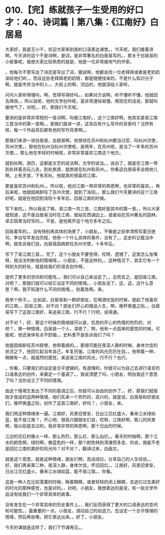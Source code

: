 # 010.【完】练就孩子一生受用的好口才：40、诗词篇丨第八集：《江南好》白居易

大家好，我是王小千，欢迎大家来到我的口语表达课堂。，今天呢，我们接着讲啊，今天讲的这个不是诗啊，是词，是非常著名的白居易写的。，那关于白居易的小故事呢，我想大家比较熟悉的就是，他是一位非常接地气的作家。

，他每次不管写出了诗还是写出了词，据说啊，他都会找一位老拜拜或者是老奶奶读给他们听。，而且这些老拜拜老奶奶呀，都是随便找来的，不是什么知识分子啊，就是市井当中的人，，大街上的啊，河边的，他就读给人家听。

问问人家听得懂吗，啊，觉得写得好吗。，如果对方说啊，听不懂听不懂，他就回去再改。，所以说呢，他的文学创作呢，是非常通俗易懂，用现在的话说，那就叫接地气了，对吧。，好，那我们今天呢。

要讲的是非常非常短的一首词啊，叫做江南好。，这个江南好啊，他其实是易江南三首当中的第一首啊。，那我们就讲一讲，这背后有什么写作的背景吗？当然有啦，每一个作品背后都有他的写作背景啊。。

那我们来讲一讲白居易，白居易啊，他曾经在苏州和杭州都当过官，叫杭州次使，苏州次使。，那他在杭州当杭州次使呢，是两年，在苏州呢，是当了一年多的苏州次使。，那么他在年轻的时候呢，非常非常喜欢江南这个地方。

就到处啊，游历，这都是文艺的说法啊，文学的说法。，说白了，就是在江南一带到处转着去玩儿去，到处旅游，就旅居在杭州和苏州。，你看这白居易多会挑地儿啊，上有天堂，下有苏杭，他就真的很喜欢江南。

更是喜欢苏州和杭州。，所以呢，他对江南一带非常的熟悉啊，也非常的喜欢。，再后来呢，他就因病卸任了苏州次使，就到了洛阳。，那么我们今天要讲的这个江南好呢，就是在他回到洛阳十多年后，回易江南的时候。

写下来的。，所以我说了嘛，易江南一共三首，江南好是其中的第一首。，所以大家就知道，这不是白居易当时在江南，就站在西湖边上，或者站在苏州著名的园林，卓正园里当时写的。，不是，是他离开这个地方多年之后。

回易着写的。，没有特别再具体的场景了，小朋友。，不像是之前李清照写夏日绝句，李白写早发白历程，他有一个什么具体的事件，没有了。，这史料记载当中啊，就告诉我们说，白居易因病卸任苏州次使，十多年后。

写下了易江南三首。，完了，这个小朋友不要觉得，哎呀，遗憾了，这我怎么张嘴呀，我没法判断他的情绪呀。，小朋友，不是这样的。，这种情况下，其实它有一个特别大的好处，就是给我们的语言创作呀。

提供了更多的空间和可能性。，我们可以自己来设定了。，总而言之，是回易江南，对吧？，那我们就可以给它设定不同的情境。，小朋友说了，这，这，这什么意思？啊，我不知道什么不同的情境。，别着急啊，来。

我举个例子。，比如说，白居易和一群好朋友，在喝酒吃饭的时候，提起了他喜欢的江南。，回易江南，对不对？朋友们开心的唱谈人生，啊，推杯换盏之际。，白居易写下了这首江南好，来追易江南，行不行？行吧，说得通。

对不对？，好，那这个时候的情绪就可以是，饥昂的开心的热情的热烈的，对吧？，换一种情境，白居易一个人，深夜了，啊，他有一点孤单的感觉的时候，可能呢，他还身体有点不舒服。，史料里不是告诉我们了吗？

他是因病卸任苏州辞使，他带着病的。，那很可能在夜深人静的时候，身体欠佳的状况之下，他回忆起当年自己，年复历强，江南的风光历历在目。，他带着一种，稍微有一点，戚戚然的感觉，来追易江南的风光，行不行？也行。

，你看，只要我们的设定是合乎逻辑的，有道理的，你就可以为自己去进行语言的口语表达的创作，来奠定一个基调了。，我说清楚了吗，小朋友，明白我这个意思了吗？当你设立了不同的情境。

由这个情境生发出了不同的基调之后，你就可以自由的创作了。，好，那我们就按刚才我说的这两种情境，咱们先来一个热烈的，高兴的，就是说，白居易和好朋友们，推杯换盏之际，创作了这首江南好，好吗？，小朋友，来。

我们用这种情绪来一遍。江南好，风景旧曾安，日出江花红盛火，春来江水绿如蓝，能不易江南？，开心吧，很高兴跟朋友们说，哎呀，江南好啊，那儿的风景啊，我以前是去过的，我非常非常的熟悉啊，那个日出的时候。

江边的花红的像火一样，那么热烈，那么红，那么灿烂。，春天的时候啊，那个江水的颜色啊，绿的啊，像蓝色的一样，那个颜色特别清澈而多变，你说，我能不老是回忆江南的美好的风光吗？对不对？，翻译过来，白画文。

就是这个意思，就是这种情绪，朋友们啊，高谈阔论，分享自己的人生经验。，好，我们再来第二种，夜深人静，身体欠佳，怀旧回忆。，江南好，风景旧曾安，日出江花红盛火，春来江水绿如蓝，能不易江南。，你看。

这是一种人在比较落寞的时候，眯着眼睛，或者轻轻的闭上眼睛，去追忆过去美好的时光的那种感觉，也是对的。，对吧，小朋友，我想表达的是说，有一些文学作品没有给我们一个非常具体的故事。

没有发生在一个非常具体的历史事件上。，我们反而获得了更大的口语表达的空间和可能性。，最重要的一点，小朋友，调动自己的创造力，去设定一个合乎情理的情境，然后再张嘴，把它表达出来。，好了，小朋友。

今天的课就是这样了，我们下节课再见。。